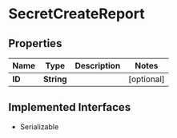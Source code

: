 

# SecretCreateReport


## Properties

| Name | Type | Description | Notes |
|------------ | ------------- | ------------- | -------------|
|**ID** | **String** |  |  [optional] |


## Implemented Interfaces

* Serializable


